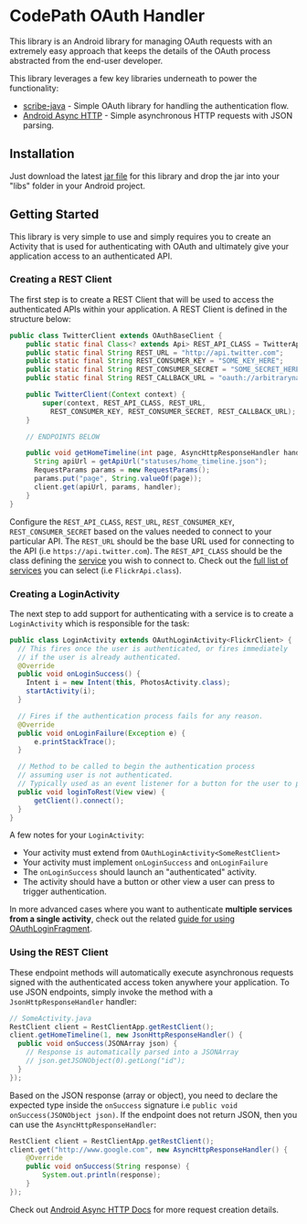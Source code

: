 # CodePath OAuth Handler

This library is an Android library for managing OAuth requests with an extremely easy
approach that keeps the details of the OAuth process abstracted from the end-user developer.

This library leverages a few key libraries underneath to power the functionality:

 * [scribe-java](https://github.com/fernandezpablo85/scribe-java) - Simple OAuth library for handling the authentication flow.
 * [Android Async HTTP](https://github.com/loopj/android-async-http) - Simple asynchronous HTTP requests with JSON parsing.

## Installation

Just download the latest [jar file](https://www.dropbox.com/s/tk5jsp3vc6oyz6i/codepath-oauth-0.2.1.jar) for this library and drop the jar into your "libs" folder in your Android project.

## Getting Started

This library is very simple to use and simply requires you to create an Activity that is used for authenticating with OAuth and ultimately give your application access to an authenticated API.

### Creating a REST Client

The first step is to create a REST Client that will be used to access the authenticated APIs
within your application. A REST Client is defined in the structure below:

```java
public class TwitterClient extends OAuthBaseClient {
    public static final Class<? extends Api> REST_API_CLASS = TwitterApi.class;
    public static final String REST_URL = "http://api.twitter.com";
    public static final String REST_CONSUMER_KEY = "SOME_KEY_HERE";
    public static final String REST_CONSUMER_SECRET = "SOME_SECRET_HERE";
    public static final String REST_CALLBACK_URL = "oauth://arbitraryname";

    public TwitterClient(Context context) {
        super(context, REST_API_CLASS, REST_URL,
          REST_CONSUMER_KEY, REST_CONSUMER_SECRET, REST_CALLBACK_URL);
    }

    // ENDPOINTS BELOW

    public void getHomeTimeline(int page, AsyncHttpResponseHandler handler) {
      String apiUrl = getApiUrl("statuses/home_timeline.json");
      RequestParams params = new RequestParams();
      params.put("page", String.valueOf(page));
      client.get(apiUrl, params, handler);
    }
}
```

Configure the `REST_API_CLASS`, `REST_URL`, `REST_CONSUMER_KEY`, `REST_CONSUMER_SECRET` based on the values needed to connect to your particular API. The `REST_URL` should be the base URL used for connecting to the API (i.e `https://api.twitter.com`). The `REST_API_CLASS` should be the class defining the [service](https://github.com/fernandezpablo85/scribe-java/tree/master/src/main/java/org/scribe/builder/api) you wish to connect to. Check out the [full list of services](https://github.com/fernandezpablo85/scribe-java/tree/master/src/main/java/org/scribe/builder/api) you can select (i.e `FlickrApi.class`).

### Creating a LoginActivity

The next step to add support for authenticating with a service is to create a `LoginActivity` which is responsible for the task:

```java
public class LoginActivity extends OAuthLoginActivity<FlickrClient> {
  // This fires once the user is authenticated, or fires immediately
  // if the user is already authenticated.
  @Override
  public void onLoginSuccess() {
    Intent i = new Intent(this, PhotosActivity.class);
    startActivity(i);
  }

  // Fires if the authentication process fails for any reason.
  @Override
  public void onLoginFailure(Exception e) {
      e.printStackTrace();
  }

  // Method to be called to begin the authentication process
  // assuming user is not authenticated.
  // Typically used as an event listener for a button for the user to press.
  public void loginToRest(View view) {
      getClient().connect();
  }
}
```

A few notes for your `LoginActivity`:

 * Your activity must extend from `OAuthLoginActivity<SomeRestClient>`
 * Your activity must implement `onLoginSuccess` and `onLoginFailure`
 * The `onLoginSuccess` should launch an "authenticated" activity.
 * The activity should have a button or other view a user can press to trigger authentication.

In more advanced cases where you want to authenticate **multiple services from a single activity**, check out the related
[guide for using OAuthLoginFragment](https://github.com/thecodepath/android-oauth-handler/wiki/Advanced-Usage-with-OAuthLoginFragments).

### Using the REST Client

These endpoint methods will automatically execute asynchronous requests signed with the authenticated access token anywhere your application. To use JSON endpoints, simply invoke the method
with a `JsonHttpResponseHandler` handler:

```java
// SomeActivity.java
RestClient client = RestClientApp.getRestClient();
client.getHomeTimeline(1, new JsonHttpResponseHandler() {
  public void onSuccess(JSONArray json) {
    // Response is automatically parsed into a JSONArray
    // json.getJSONObject(0).getLong("id");
  }
});
```

Based on the JSON response (array or object), you need to declare the expected type inside the `onSuccess` signature i.e `public void onSuccess(JSONObject json)`. If the endpoint does not return JSON, then you can use the `AsyncHttpResponseHandler`:

```java
RestClient client = RestClientApp.getRestClient();
client.get("http://www.google.com", new AsyncHttpResponseHandler() {
    @Override
    public void onSuccess(String response) {
        System.out.println(response);
    }
});
```

Check out [Android Async HTTP Docs](http://loopj.com/android-async-http/) for more request creation details.
